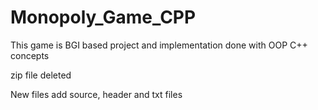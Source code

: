 # Monopoly_Game_CPP
This game is BGI based project and implementation done with OOP C++ concepts

zip file deleted

New files add source, header and txt files
